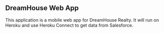 DreamHouse Web App
------------------

This application is a mobile web app for DreamHouse Realty. It will run on Heroku and use Heroku Connect to get data from Salesforce.

<!-- a href="https://heroku.com/deploy">
  <img src="https://www.herokucdn.com/deploy/button.svg" alt="Deploy">
<a href="https://heroku.com/deploy"><img src="https://www.herokucdn.com/deploy/button.svg" alt="Deploy"></a>
